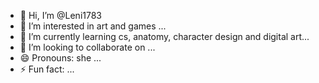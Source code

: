- 👋 Hi, I’m @Leni1783
- 👀 I’m interested in art and games ...
- 🌱 I’m currently learning cs, anatomy, character design and digital art...
- 💞️ I’m looking to collaborate on ... 
- 😄 Pronouns: she ...
- ⚡ Fun fact: ...

<!---
Leni1783/Leni1783 is a ✨ special ✨ repository because its `README.md` (this file) appears on your GitHub profile.
You can click the Preview link to take a look at your changes.
--->
